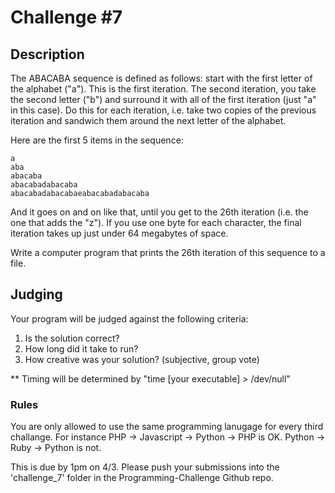 Challenge #7
============

## Description

The ABACABA sequence is defined as follows: start with the first letter of the alphabet ("a"). This is the first iteration. The second iteration, you take the second letter ("b") and surround it with all of the first iteration (just "a" in this case). Do this for each iteration, i.e. take two copies of the previous iteration and sandwich them around the next letter of the alphabet.

Here are the first 5 items in the sequence:

	a
	aba
	abacaba
	abacabadabacaba
	abacabadabacabaeabacabadabacaba

And it goes on and on like that, until you get to the 26th iteration (i.e. the one that adds the "z"). If you use one byte for each character, the final iteration takes up just under 64 megabytes of space.

Write a computer program that prints the 26th iteration of this sequence to a file.


## Judging

Your program will be judged against the following criteria:

1. Is the solution correct?
2. How long did it take to run?
3. How creative was your solution? (subjective, group vote)

** Timing will be determined by "time [your executable] > /dev/null"

### Rules

You are only allowed to use the same programming lanugage for every third challange.  For instance PHP -> Javascript -> Python -> PHP is OK.  Python -> Ruby -> Python is not.

This is due by 1pm on 4/3.  Please push your submissions into the 'challenge_7' folder in the Programming-Challenge Github repo.